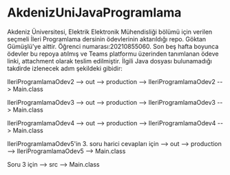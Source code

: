 # AkdenizUniJavaProgramlama
Akdeniz Üniversitesi, Elektrik Elektronik Mühendisliği bölümü için verilen seçmeli İleri Programlama dersinin ödevlerinin aktarıldığı repo. Göktan Gümüşlü'ye aittir. Öğrenci numarası:20210855060. Son beş hafta boyunca ödevler bu repoya atılmış ve Teams platformu üzerinden tanımlanan ödeve linki, attachment olarak teslim edilmiştir. İlgili Java dosyası bulunamadığı takdirde izlenecek adım şekildeki gibidir:

IleriProgramlamaOdev2 --> out --> production --> IleriProgramlamaOdev2 --> Main.class 

IleriProgramlamaOdev3 --> out --> production --> IleriProgramlamaOdev3 --> Main.class

IleriProgramlamaOdev4 --> out --> production --> IleriProgramlamaOdev4 --> Main.class

IleriProgramlamaOdev5'in 3. soru harici cevapları için --> out --> production --> IleriProgramlamaOdev5 --> Main.class

Soru 3 için --> src -->  Main.class
